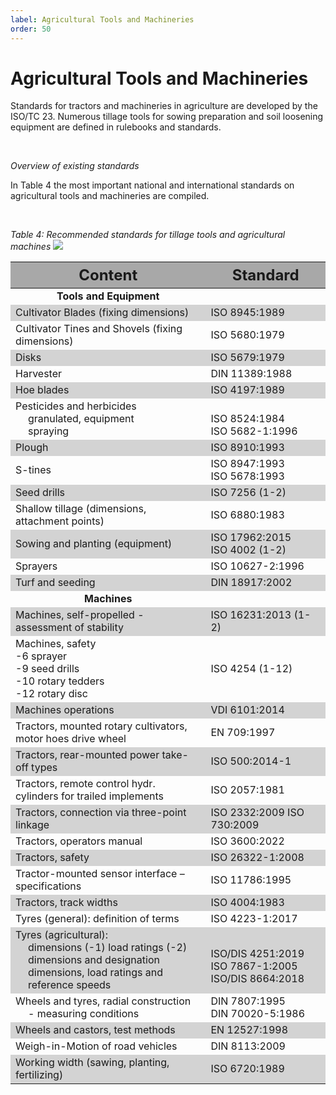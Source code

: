 ```yaml
---
label: Agricultural Tools and Machineries
order: 50
---
```


# Agricultural Tools and Machineries

Standards for tractors and machineries in agriculture are developed by the ISO/TC 23. Numerous tillage
tools for sowing preparation and soil loosening equipment are defined in rulebooks and standards.

<br>

_Overview of existing standards_

In Table 4 the most important national and international standards on agricultural tools and
machineries are compiled.

<br>

_Table 4: Recommended standards for tillage tools and agricultural machines_ ![](/static/img/two_star.png)

<div class="table-wrapper scrollbar overflow-hidden">
<table class="comfortable">
<thead style="font-size: 24px; background-color: #A8A8A8">
<tr>
<th><strong>Content</strong></th>
<th><strong>Standard</strong></th>
</tr>
</thead>
<tbody>
<tr style="text-align: center;"><td><strong>Tools and Equipment</strong></td></tr>
<tr style="background-color: #d3d3d3;">
<td>Cultivator Blades (fixing dimensions)</td> <td>ISO 8945:1989</td>
</tr>
<tr>
<td>Cultivator Tines and Shovels (fixing dimensions)</td> <td>ISO 5680:1979</td>
</tr>
<tr style="background-color: #d3d3d3;">
<td>Disks</td>   <td>ISO 5679:1979</td>
</tr>
<tr>
<td>Harvester</td> <td>DIN 11389:1988</td>
</tr>
<tr style="background-color: #d3d3d3;">
<td>Hoe blades</td> <td>ISO 4197:1989</td>
</tr>
<tr>
<td><div>Pesticides and herbicides</div>
<div style="padding-left: 20px;">granulated, equipment <br>
spraying</div></td> 
<td><div style="padding-top: 20px;">ISO 8524:1984 <br>
ISO 5682-1:1996</div> </td>
</tr>
<tr style="background-color: #d3d3d3;">
<td>Plough</td>   <td>ISO 8910:1993</td>
</tr>
<tr>
<td>S-tines</td> <td>ISO 8947:1993 <br> ISO 5678:1993</td>
</tr>
<tr style="background-color: #d3d3d3;">
<td>Seed drills</td>  <td> ISO 7256 (1-2)</td>
</tr>
<tr>
<td>Shallow tillage (dimensions, attachment points)</td> <td>ISO 6880:1983</td>
</tr>
<tr style="background-color: #d3d3d3;">
<td>Sowing and planting (equipment)</td> <td>ISO 17962:2015 <br> ISO 4002 (1-2)</td>
</tr>
<tr>
<td>Sprayers</td>   <td>ISO 10627-2:1996</td>
</tr>
<tr style="background-color: #d3d3d3;">
<td>Turf and seeding</td>   <td>DIN 18917:2002</td>
</tr>
<tr style="text-align: center;"><td><strong>Machines</strong></td></tr>
<tr style="background-color: #d3d3d3;">
<td>Machines, self-propelled - assessment of stability</td> <td>ISO 16231:2013 (1-2)</td>
</tr>
<tr>
<td>Machines, safety <br> -6 sprayer <br> -9 seed drills <br> -10 rotary tedders <br> -12 rotary disc</td> <td>ISO 4254 (1-12)</td>
</tr>
<tr style="background-color: #d3d3d3;">
<td>Machines operations</td>   <td>VDI 6101:2014</td>
</tr>
<tr>
<td>Tractors, mounted rotary cultivators, motor hoes drive wheel</td> <td>EN 709:1997</td>
</tr>
<tr style="background-color: #d3d3d3;">
<td>Tractors, rear-mounted power take-off types</td> <td>ISO 500:2014-1</td>
</tr>
<tr>
<td>Tractors, remote control hydr. cylinders for trailed implements</td> <td>ISO 2057:1981</td>
</tr>
<tr style="background-color: #d3d3d3;">
<td>Tractors, connection via three-point linkage</td> <td>ISO 2332:2009 ISO 730:2009</td>
</tr>
<tr>
<td>Tractors, operators manual</td>   <td>ISO 3600:2022</td>
</tr>
<tr style="background-color: #d3d3d3;">
<td>Tractors, safety</td>  <td>ISO 26322-1:2008</td>
</tr>
<tr>
<td>Tractor-mounted sensor interface – specifications</td>  <td>ISO 11786:1995</td>
</tr>
<tr style="background-color: #d3d3d3;">
<td>Tractors, track widths</td>   <td>ISO 4004:1983</td>
</tr>
<tr>
<td>Tyres (general): definition of terms</td> <td>ISO 4223-1:2017</td>
</tr>
<tr style="background-color: #d3d3d3;">
<td>
<div>Tyres (agricultural): </div>
<div style="padding-left: 20px;">dimensions (-1) load ratings (-2) <br>
dimensions and designation <br> 
dimensions, load ratings and reference speeds
</div>
</td>
<td>
<div style="padding-top: 20px;">ISO/DIS 4251:2019 <br> 
ISO 7867-1:2005 <br> 
ISO/DIS 8664:2018 </div>
</td>
</tr>
<tr>
<td>Wheels and tyres, radial construction <br>
<div style="padding-left: 20px;">- measuring conditions</div> </td> 
<td>DIN 7807:1995 <br> 
DIN 70020-5:1986</td>
</tr>
<tr style="background-color: #d3d3d3;">
<td>Wheels and castors, test methods</td>  <td>EN 12527:1998</td>
</tr>
<tr>
<td>Weigh-in-Motion of road vehicles</td>   <td>DIN 8113:2009</td>
</tr>
<tr style="background-color: #d3d3d3;">
<td>Working width (sawing, planting, fertilizing)</td> <td>ISO 6720:1989</td>
</tr>
</tbody>
</table>
</div>

